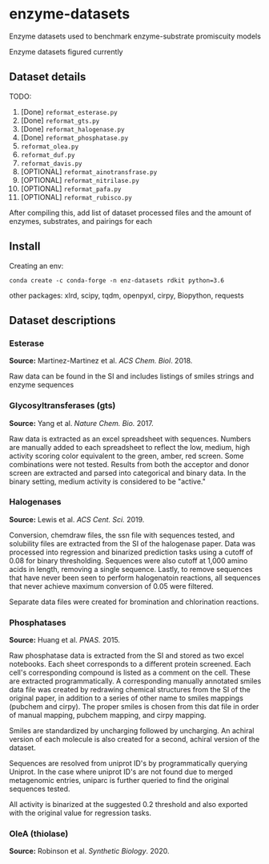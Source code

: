 # enzyme-datasets
Enzyme datasets used to benchmark enzyme-substrate promiscuity models

Enzyme datasets figured currently

## Dataset details

TODO:   
1. [Done] `reformat_esterase.py`   
2. [Done] `reformat_gts.py`    
3. [Done] `reformat_halogenase.py`    
4. [Done] `reformat_phosphatase.py`    
5. `reformat_olea.py`    
6. `reformat_duf.py`    
7. `reformat_davis.py`    
8. [OPTIONAL] `reformat_ainotransfrase.py`    
9. [OPTIONAL] `reformat_nitrilase.py`    
10. [OPTIONAL] `reformat_pafa.py`    
11. [OPTIONAL] `reformat_rubisco.py`    

After compiling this, add list of dataset processed files and the amount of enzymes, substrates, and pairings for each

## Install

Creating an env: 

`conda create -c conda-forge -n enz-datasets rdkit python=3.6`

other packages: xlrd, scipy, tqdm, openpyxl, cirpy, Biopython, requests


## Dataset descriptions

### Esterase

**Source:** Martinez-Martinez et al. *ACS Chem. Biol*. 2018.  

Raw data can be found in the SI and includes listings of smiles strings and enzyme sequences

### Glycosyltransferases (gts)

**Source:** Yang et al. *Nature Chem. Bio.* 2017. 

Raw data is extracted as an excel spreadsheet with sequences. Numbers are manually added to each spreadsheet to reflect the low, medium, high activity scoring color equivalent to the green, amber, red screen. Some combinations were not tested. Results from both the acceptor and donor screen are extracted and parsed into categorical and binary data. In the binary setting, medium activity is considered to be "active." 

### Halogenases 

**Source:** Lewis et al. *ACS Cent. Sci.* 2019. 

Conversion, chemdraw files, the ssn file with sequences tested, and solubility files are extracted from the SI of the halogenase paper. Data was processed into regression and binarized prediction tasks using a cutoff of 0.08 for binary thresholding. Sequences were also cutoff at 1,000 amino acids in length, removing a single sequence. Lastly, to remove sequences that have never been seen to perform halogenatoin reactions, all sequences that never achieve maximum conversion of 0.05 were filtered. 

Separate data files were created for bromination and chlorination reactions.

### Phosphatases

**Source:** Huang et al. *PNAS.* 2015. 

Raw phosphatase data is extracted from the SI and stored as two excel notebooks. Each sheet corresponds to a different protein screened. Each cell's corresponding compound is listed as a comment on the cell. These are extracted programmatically. A corresponding manually annotated smiles data file was created by redrawing chemical structures from the SI of the original paper, in addition to a series of other name to smiles mappings (pubchem and cirpy). The proper smiles is chosen from this dat file in order of manual mapping, pubchem mapping, and cirpy mapping. 

Smiles are standardized by uncharging followed by uncharging. An achiral version of each molecule is also created for a second, achiral version of the dataset. 

Sequences are resolved from uniprot ID's by programmatically querying Uniprot. In the case where uniprot ID's are not found due to merged metagenomic entries, uniparc is further queried to find the original sequences tested. 

All activity is binarized at the suggested 0.2 threshold and also exported with the original value for regression tasks.

### OleA (thiolase) 

**Source:** Robinson et al. *Synthetic Biology*. 2020. 






